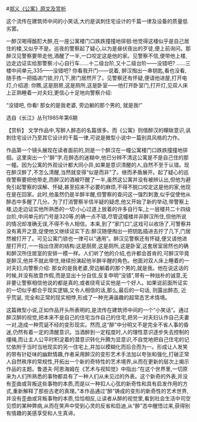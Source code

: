 #[郑义《公寓》原文及赏析](https://www.vrrw.net/wx/15331.html)

这个流传在建筑师中间的小笑话,大约是讽刺住宅设计的千篇一律及设备的质量低劣罢。

一醉汉喝得酩酊大醉,在一座公寓楼门口跌跌撞撞地徘徊:他觉得这楼似乎是自己居住的楼,又似乎不是。巡夜的警察起了疑心,以为是昼伏夜出的歹徒,便上前询问。那醉汉见警察要带走他,酒醒了一半,一口咬定这是他的家。见警察不信,便带他上楼,边走边证实给那警察:小心自行车……十二级台阶,又十二级台阶——没错吧? ……三楼中间单元,335——没错吧? 你看我开门——说着, 醉汉掏出一串钥匙,看也没看,随手拣一把插进门锁,拧几下,房门居然开了。见警察还有怀疑,便请他进屋,打开电灯,介绍道: 你瞧,这是厨房,这是厕所,这是卧室——他打开卧室门,打开灯,见双人床上正熟睡着一对夫妇,更信心十足地向警察介绍:

“没错吧, 你看! 那女的是我老婆, 旁边躺的那个男的, 就是我!”

选自《长江》丛刊1985年第6期



【赏析】 文学作品中,写醉人醉态的名篇很多。而《公寓》则借醉汉的矇眬意识,讽刺住宅设计乃至其它设计的千篇一律,可说是微型小说中一篇别具风格的力作。

作品第一个镜头展现在读者面前的,则是一个醉汉在一幢公寓楼门口跌跌撞撞地徘徊。这里突出一个“醉”字,在醉态的迷糊中,他已分辨不清这公寓是不是自己住的那一幢。因为公寓的外观设计都大同小异,如果是意识清醒的人,自然不至于认错。现在醉汉醉了,不怎么清醒,当然就变得“似是而非”了。继而矛盾展开。起了疑心的巡夜警察要把他带走,而醉汉的酒被吓醒了一半,虽然这公寓并没有被辨认出,但他为避免引起警察的误解、怀疑,甚至招来不必要的麻烦,不得不脱口咬定这是他的家,他现在是在回家。此时,他虽然仍是半醉半醒,但警察的查问这一强烈刺激,似乎促使他从醉态中多醒了几分。为了打消警察半信半疑的疑虑,他又开始了新的举动,带警察上楼,边走边证实他所熟悉的一切:小心过道上放着的许多自行车,上一层楼共二十四级台阶,中间单元的门号是320等,的确一点不错,尽管这幢楼并非醉汉所住,但他所说的情况却准确无误,不得不令人相信。本来,到了“家门口”,这戏可以收场了,可警察并没有离开之意,促使他又继续证实下去:醉汉随便掏出一把钥匙插进去拧了几下,门居然被打开了。可见公寓门锁也一律可以“通用”。醉汉见警察还有怀疑,便又请他进屋打开灯,一一指出住房的结构:这是厨房,这是厕所,这是卧室,这套居室居然也的确和醉汉所住居室的安排一模一样。人们听了他的介绍,也许都会首肯的,可醉汉毕竟是醉汉,他并不就此带住,继续扮演起他半醉半醒的角色。他面对双人床上睡着的一对夫妇,向警察介绍: 那女的是我老婆,旁边躺着的那个男的,就是我。他在说这话的时候,并没有故意作假,而是显出十分自信,反复申明“没错”,带有一种拙朴的诚意,无非要让警察相信他说的都是真的,或者绕弯证实他是一个好人。如果说前面所证实的一切似乎都合乎现实逻辑,又令人相信的话,那么,最后的一句话, 则露出醉态, 近乎荒诞, 完全和正常的现实相悖,形成了一种充满谐趣的超常态艺术情境。

这篇微型小说,正如作品开头所表明的,是流传在建筑师中间的一个“小笑话”。通过醉汉醉的视觉,把本来不是自己的住宅当作自己的住宅,把另一对夫妇认作自己夫妻一对,造成一种荒诞不经的变形现实。然而,这“醉”中分明又不是完全不省人事的昏迷,仍然有着一定的清醒意识。当酒醉到一定程度时,人的理性意识逐步失去控制的缰绳,而让主人公平时积淀着的潜意识转化升腾为显意识,不自觉地把自己住宅的记忆依附于当时当地现实的另一住宅上,并加以模糊化而后合而为一。形成让人发笑的带有针砭味的幽默情趣,作者采用醉汉的变形艺术手法加以夸张和强化,打破正常人自然秩序的常规性,开拓出一个新的奇特性的艺术境界,从而在更新的层次上揭示作品的主题。鲁道夫·阿恩海姆在《艺术与视知觉》中指出:“在这个世界里,一切原来为人们所熟悉的事物都具有了一种人们从未见过的外表。这个新奇的外表,并没有歪曲或背叛这些事物的本质,而是以一种扣人心弦的新奇性和具有启发作用的方式,重新解释了那些古老的真理。”本作品通过“醉”铸成的变形的新奇性的艺术世界,并没有歪曲或背叛事物的本质,恰恰相反,让读者从醉的视觉里,看到社会生活中司空见惯的某种弊病,从而在笑声中受到心灵的反省和启迪,从“醉”态中醒悟过来,获得别有情趣的美感享受和人生真谛。

